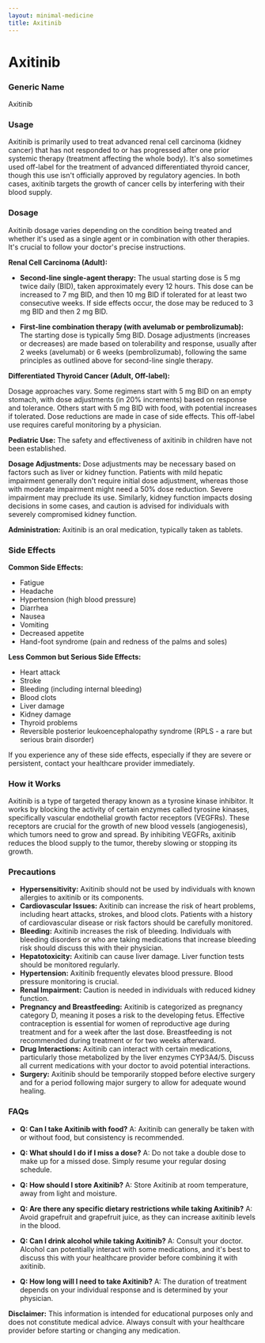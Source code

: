 ```yaml
---
layout: minimal-medicine
title: Axitinib
---
```


# Axitinib
### Generic Name
Axitinib

### Usage
Axitinib is primarily used to treat advanced renal cell carcinoma (kidney cancer) that has not responded to or has progressed after one prior systemic therapy (treatment affecting the whole body).  It's also sometimes used off-label for the treatment of advanced differentiated thyroid cancer, though this use isn't officially approved by regulatory agencies.  In both cases, axitinib targets the growth of cancer cells by interfering with their blood supply.

### Dosage
Axitinib dosage varies depending on the condition being treated and whether it's used as a single agent or in combination with other therapies.  It's crucial to follow your doctor's precise instructions.  

**Renal Cell Carcinoma (Adult):**

* **Second-line single-agent therapy:** The usual starting dose is 5 mg twice daily (BID), taken approximately every 12 hours.  This dose can be increased to 7 mg BID, and then 10 mg BID if tolerated for at least two consecutive weeks.  If side effects occur, the dose may be reduced to 3 mg BID and then 2 mg BID.


* **First-line combination therapy (with avelumab or pembrolizumab):**  The starting dose is typically 5mg BID.  Dosage adjustments (increases or decreases) are made based on tolerability and response, usually after 2 weeks (avelumab) or 6 weeks (pembrolizumab), following the same principles as outlined above for second-line single therapy.

**Differentiated Thyroid Cancer (Adult, Off-label):**

Dosage approaches vary. Some regimens start with 5 mg BID on an empty stomach, with dose adjustments (in 20% increments) based on response and tolerance. Others start with 5 mg BID with food, with potential increases if tolerated.  Dose reductions are made in case of side effects.  This off-label use requires careful monitoring by a physician.

**Pediatric Use:** The safety and effectiveness of axitinib in children have not been established.


**Dosage Adjustments:**  Dose adjustments may be necessary based on factors such as liver or kidney function.  Patients with mild hepatic impairment generally don't require initial dose adjustment, whereas those with moderate impairment might need a 50% dose reduction. Severe impairment may preclude its use.  Similarly, kidney function impacts dosing decisions in some cases, and caution is advised for individuals with severely compromised kidney function.

**Administration:** Axitinib is an oral medication, typically taken as tablets.


### Side Effects

**Common Side Effects:**

* Fatigue
* Headache
* Hypertension (high blood pressure)
* Diarrhea
* Nausea
* Vomiting
* Decreased appetite
* Hand-foot syndrome (pain and redness of the palms and soles)


**Less Common but Serious Side Effects:**

* Heart attack
* Stroke
* Bleeding (including internal bleeding)
* Blood clots
* Liver damage
* Kidney damage
* Thyroid problems
* Reversible posterior leukoencephalopathy syndrome (RPLS - a rare but serious brain disorder)


If you experience any of these side effects, especially if they are severe or persistent, contact your healthcare provider immediately.


### How it Works
Axitinib is a type of targeted therapy known as a tyrosine kinase inhibitor. It works by blocking the activity of certain enzymes called tyrosine kinases, specifically vascular endothelial growth factor receptors (VEGFRs).  These receptors are crucial for the growth of new blood vessels (angiogenesis), which tumors need to grow and spread. By inhibiting VEGFRs, axitinib reduces the blood supply to the tumor, thereby slowing or stopping its growth.


### Precautions

* **Hypersensitivity:** Axitinib should not be used by individuals with known allergies to axitinib or its components.
* **Cardiovascular Issues:**  Axitinib can increase the risk of heart problems, including heart attacks, strokes, and blood clots.  Patients with a history of cardiovascular disease or risk factors should be carefully monitored.
* **Bleeding:**  Axitinib increases the risk of bleeding. Individuals with bleeding disorders or who are taking medications that increase bleeding risk should discuss this with their physician.
* **Hepatotoxicity:** Axitinib can cause liver damage. Liver function tests should be monitored regularly.
* **Hypertension:** Axitinib frequently elevates blood pressure. Blood pressure monitoring is crucial.
* **Renal Impairment:** Caution is needed in individuals with reduced kidney function.
* **Pregnancy and Breastfeeding:** Axitinib is categorized as pregnancy category D, meaning it poses a risk to the developing fetus. Effective contraception is essential for women of reproductive age during treatment and for a week after the last dose.  Breastfeeding is not recommended during treatment or for two weeks afterward.
* **Drug Interactions:** Axitinib can interact with certain medications, particularly those metabolized by the liver enzymes CYP3A4/5.  Discuss all current medications with your doctor to avoid potential interactions.
* **Surgery:** Axitinib should be temporarily stopped before elective surgery and for a period following major surgery to allow for adequate wound healing.


### FAQs

* **Q: Can I take Axitinib with food?** A: Axitinib can generally be taken with or without food, but consistency is recommended.

* **Q: What should I do if I miss a dose?** A:  Do not take a double dose to make up for a missed dose. Simply resume your regular dosing schedule.

* **Q: How should I store Axitinib?** A: Store Axitinib at room temperature, away from light and moisture.

* **Q: Are there any specific dietary restrictions while taking Axitinib?** A: Avoid grapefruit and grapefruit juice, as they can increase axitinib levels in the blood.

* **Q: Can I drink alcohol while taking Axitinib?** A:  Consult your doctor. Alcohol can potentially interact with some medications, and it's best to discuss this with your healthcare provider before combining it with axitinib.

* **Q:  How long will I need to take Axitinib?** A: The duration of treatment depends on your individual response and is determined by your physician.


**Disclaimer:** This information is intended for educational purposes only and does not constitute medical advice. Always consult with your healthcare provider before starting or changing any medication.
